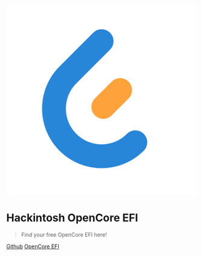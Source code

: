 <!-- _coverpage.md -->

![](_media/logo.svg ":size=200x200")

# Hackintosh OpenCore EFI

> Find your free OpenCore EFI here!

[Github](https://github.com/hackintosh-club)
[OpenCore EFI](#opencore-efi)
